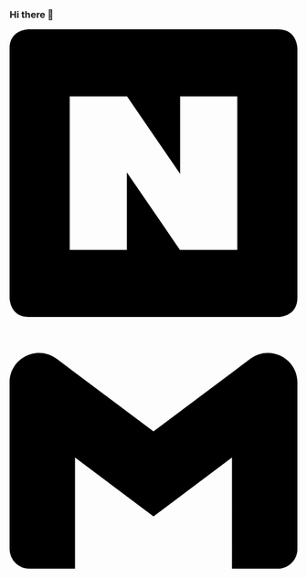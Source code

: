 ### Hi there 👋
<svg role="img" viewBox="0 0 24 24" xmlns="http://www.w3.org/2000/svg"><title>Naver</title><path d="M1.6 0S0 0 0 1.6v20.8S0 24 1.6 24h20.8s1.6 0 1.6-1.6V1.6S24 0 22.4 0zm3.415 5.6h4.78l4.425 6.458V5.6h4.765v12.8h-4.78L9.78 11.943V18.4H5.015Z"/></svg>
<svg role="img" viewBox="0 0 24 24" xmlns="http://www.w3.org/2000/svg"><title>Gmail</title><path d="M24 5.457v13.909c0 .904-.732 1.636-1.636 1.636h-3.819V11.73L12 16.64l-6.545-4.91v9.273H1.636A1.636 1.636 0 0 1 0 19.366V5.457c0-2.023 2.309-3.178 3.927-1.964L5.455 4.64 12 9.548l6.545-4.91 1.528-1.145C21.69 2.28 24 3.434 24 5.457z"/></svg>
<!--
**LeeKwang-min/LeeKwang-min** is a ✨ _special_ ✨ repository because its `README.md` (this file) appears on your GitHub profile.

Here are some ideas to get you started:

- 🔭 I’m currently working on ...
- 🌱 I’m currently learning ...
- 👯 I’m looking to collaborate on ...
- 🤔 I’m looking for help with ...
- 💬 Ask me about ...
- 📫 How to reach me: ...
- 😄 Pronouns: ...
- ⚡ Fun fact: ...
-->
